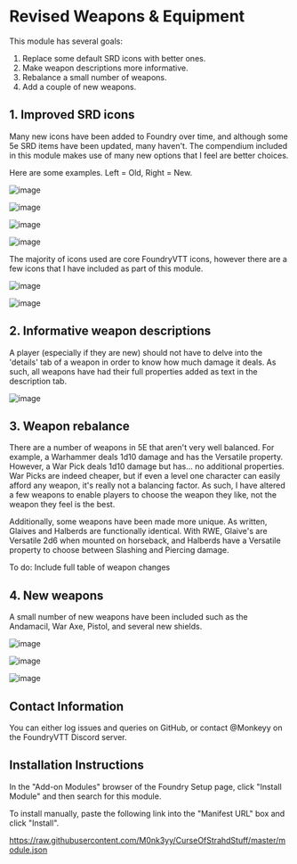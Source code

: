 # Revised Weapons & Equipment

This module has several goals:

1. Replace some default SRD icons with better ones.
2. Make weapon descriptions more informative.
3. Rebalance a small number of weapons.
4. Add a couple of new weapons.

## 1. Improved SRD icons

Many new icons have been added to Foundry over time, and although some 5e SRD items have been updated, many haven't. The compendium included in this module makes use of many new options that I feel are better choices.

Here are some examples. Left = Old, Right = New.

![image](https://user-images.githubusercontent.com/66137312/149814963-0b3e9f18-4351-4058-aea6-ad30c9b90486.png)

![image](https://user-images.githubusercontent.com/66137312/149817321-e005a9d1-73d1-4240-b30f-4aed945e1352.png)

![image](https://user-images.githubusercontent.com/66137312/149814723-fb672d69-17af-41de-a097-c8ebfb23cd0c.png)

![image](https://user-images.githubusercontent.com/66137312/149814852-cb09d7fe-6e03-4840-99d7-eb42b7f5cd20.png)

The majority of icons used are core FoundryVTT icons, however there are a few icons that I have included as part of this module.

![image](https://user-images.githubusercontent.com/66137312/149815153-2c0c2b83-4046-4034-8dbc-b4694bccb25a.png)

![image](https://user-images.githubusercontent.com/66137312/149816416-f73fed1a-e056-4387-9c91-22b76268f844.png)

## 2. Informative weapon descriptions

A player (especially if they are new) should not have to delve into the 'details' tab of a weapon in order to know how much damage it deals. As such, all weapons have had their full properties added as text in the description tab.

![image](https://user-images.githubusercontent.com/66137312/149817475-345fc866-2536-4250-8632-c5cad8e919d4.png)

## 3. Weapon rebalance

There are a number of weapons in 5E that aren't very well balanced. For example, a Warhammer deals 1d10 damage and has the Versatile property. However, a War Pick deals 1d10 damage but has... no additional properties. War Picks are indeed cheaper, but if even a level one character can easily afford any weapon, it's really not a balancing factor. As such, I have altered a few weapons to enable players to choose the weapon they like, not the weapon they feel is the best.

Additionally, some weapons have been made more unique. As written, Glaives and Halberds are functionally identical. With RWE, Glaive's are Versatile 2d6 when mounted on horseback, and Halberds have a Versatile property to choose between Slashing and Piercing damage.

To do: Include full table of weapon changes

## 4. New weapons
  
A small number of new weapons have been included such as the Andamacil, War Axe, Pistol, and several new shields.
  
![image](https://user-images.githubusercontent.com/66137312/149818623-881affe7-97a8-41d2-9830-b973c02ab2e7.png)

![image](https://user-images.githubusercontent.com/66137312/149818738-2fa1d6ee-861f-4c68-a337-bd28e4f05f55.png)

![image](https://user-images.githubusercontent.com/66137312/149820846-36451ee4-a4ec-4747-b9dd-b86929e91e1f.png)

## Contact Information

You can either log issues and queries on GitHub, or contact @Monkeyy on the FoundryVTT Discord server.

## Installation Instructions
In the "Add-on Modules" browser of the Foundry Setup page,  click "Install Module" and then search for this module.

To install manually, paste the following link into the "Manifest URL" box and click "Install".

https://raw.githubusercontent.com/M0nk3yy/CurseOfStrahdStuff/master/module.json
